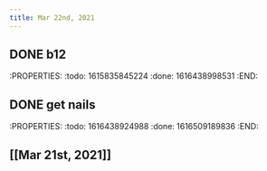 ```yaml
---
title: Mar 22nd, 2021
---
```


## DONE b12
:PROPERTIES:
:todo: 1615835845224
:done: 1616438998531
:END:
## DONE get nails
:PROPERTIES:
:todo: 1616438924988
:done: 1616509189836
:END:
## [[Mar 21st, 2021]]
